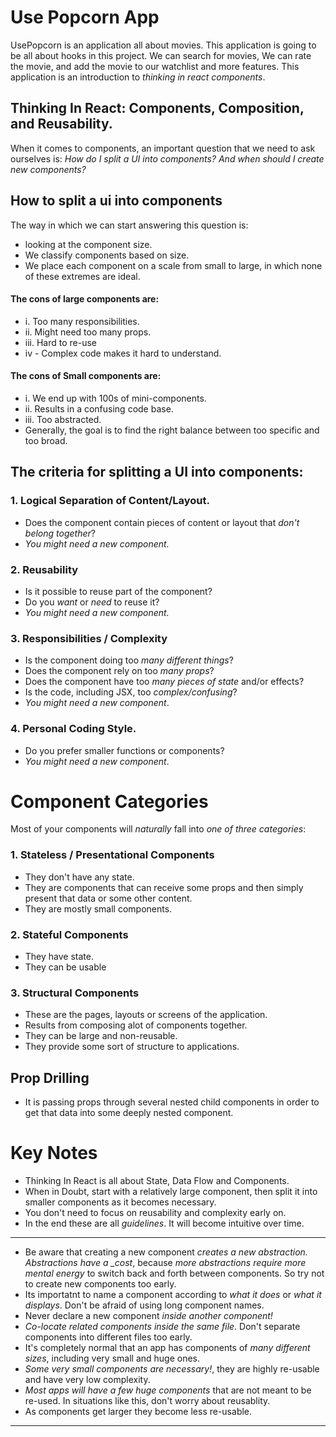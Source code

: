 # Use Popcorn App

UsePopcorn is an application all about movies. This application is going to be all about hooks in this project. We can search for movies, We can rate the movie, and add the movie to our watchlist and more features. This application is an introduction to _thinking in react components_.

## Thinking In React: Components, Composition, and Reusability.

When it comes to components, an important question that we need to ask ourselves is: _How do I split a UI into components? And when should I create new components?_

## How to split a ui into components

The way in which we can start answering this question is:

- looking at the component size.
- We classify components based on size.
- We place each component on a scale from small to large, in which none of these extremes are ideal.

#### The cons of large components are:

- i. Too many responsibilities.
- ii. Might need too many props.
- iii. Hard to re-use
- iv - Complex code makes it hard to understand.

#### The cons of Small components are:

- i. We end up with 100s of mini-components.
- ii. Results in a confusing code base.
- iii. Too abstracted.
- Generally, the goal is to find the right balance between too specific and too broad.

## The criteria for splitting a UI into components:

### 1. Logical Separation of Content/Layout.

- Does the component contain pieces of content or layout that _don't belong together_?
- _You might need a new component._

### 2. Reusability

- Is it possible to reuse part of the component?
- Do you _want_ or _need_ to reuse it?
- _You might need a new component._

### 3. Responsibilities / Complexity

- Is the component doing too _many different things_?
- Does the component rely on too _many props_?
- Does the component have too _many pieces of state_ and/or effects?
- Is the code, including JSX, too _complex/confusing_?
- _You might need a new component_.

### 4. Personal Coding Style.

- Do you prefer smaller functions or components?
- _You might need a new component_.

# Component Categories

Most of your components will _naturally_ fall into _one of three categories_:

### 1. Stateless / Presentational Components

- They don't have any state.
- They are components that can receive some props and then simply present that data or some other content.
- They are mostly small components.

### 2. Stateful Components

- They have state.
- They can be usable

### 3. Structural Components

- These are the pages, layouts or screens of the application.
- Results from composing alot of components together.
- They can be large and non-reusable.
- They provide some sort of structure to applications.

## Prop Drilling

- It is passing props through several nested child components in order to get that data into some deeply nested component.

# Key Notes

- Thinking In React is all about State, Data Flow and Components.
- When in Doubt, start with a relatively large component, then split it into smaller components as it becomes necessary.
- You don't need to focus on reusability and complexity early on.
- In the end these are all _guidelines_. It will become intuitive over time.

---

- Be aware that creating a new component _creates a new abstraction. Abstractions have a \_cost_, because _more abstractions require more mental energy_ to switch back and forth between components. So try not to create new components too early.
- Its importatnt to name a component according to _what it does_ or _what it displays_. Don't be afraid of using long component names.
- Never declare a new component _inside another component!_
- _Co-locate related components inside the same file_. Don't separate components into different files too early.
- It's completely normal that an app has components of _many different sizes_, including very small and huge ones.
- _Some very small components are necessary!_, they are highly re-usable and have very low complexity.
- _Most apps will have a few huge components_ that are not meant to be re-used. In situations like this, don't worry about reusablity.
- As components get larger they become less re-usable.

---
